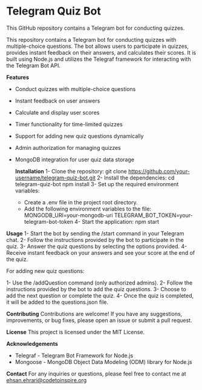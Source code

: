 # Telegram Quiz Bot
This GitHub repository contains a Telegram bot for conducting quizzes.  

This repository contains a Telegram bot for conducting quizzes with multiple-choice questions. The bot allows users to participate in quizzes, provides instant feedback on their answers, and calculates their scores. It is built using Node.js and utilizes the Telegraf framework for interacting with the Telegram Bot API.

**Features**
* Conduct quizzes with multiple-choice questions
* Instant feedback on user answers
* Calculate and display user scores
* Timer functionality for time-limited quizzes
* Support for adding new quiz questions dynamically
* Admin authorization for managing quizzes
* MongoDB integration for user quiz data storage

  **Installation**
  1- Clone the repository:
      git clone https://github.com/your-username/telegram-quiz-bot.git
  2- Install the dependencies:
      cd telegram-quiz-bot
      npm install
  3- Set up the required environment variables:
  * Create a .env file in the project root directory.
  * Add the following environment variables to the file:
        MONGODB_URI=your-mongodb-uri
        TELEGRAM_BOT_TOKEN=your-telegram-bot-token
  4- Start the application:
      npm start
    
**Usage**
  1- Start the bot by sending the /start command in your Telegram chat.
  2- Follow the instructions provided by the bot to participate in the quiz.
  3- Answer the quiz questions by selecting the options provided.
  4- Receive instant feedback on your answers and see your score at the end of the quiz.
  
For adding new quiz questions:

  1- Use the /addQuestion command (only authorized admins).
  2- Follow the instructions provided by the bot to add the quiz questions.
  3- Choose to add the next question or complete the quiz.
  4- Once the quiz is completed, it will be added to the questions.json file.

**Contributing**
  Contributions are welcome! If you have any suggestions, improvements, or bug fixes, please open an issue or submit a pull request.

**License**
  This project is licensed under the MIT License.

**Acknowledgements**
  * Telegraf - Telegram Bot Framework for Node.js
  * Mongoose - MongoDB Object Data Modeling (ODM) library for Node.js

**Contact**
For any inquiries or questions, please feel free to contact me at ehsan.ehrari@codetoinspire.org
  
